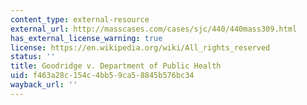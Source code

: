 ```yaml
---
content_type: external-resource
external_url: http://masscases.com/cases/sjc/440/440mass309.html
has_external_license_warning: true
license: https://en.wikipedia.org/wiki/All_rights_reserved
status: ''
title: Goodridge v. Department of Public Health
uid: f463a28c-154c-4bb5-9ca5-8845b576bc34
wayback_url: ''
---
```

